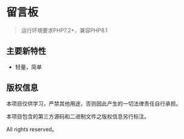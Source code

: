 留言板
===============

> 运行环境要求PHP7.2+，兼容PHP8.1

## 主要新特性

* 轻量，简单

## 版权信息

本项目仅供学习，严禁其他用途，否则因此产生的一切法律责任自行承担。

本项目包含的第三方源码和二进制文件之版权信息另行标注。

All rights reserved。